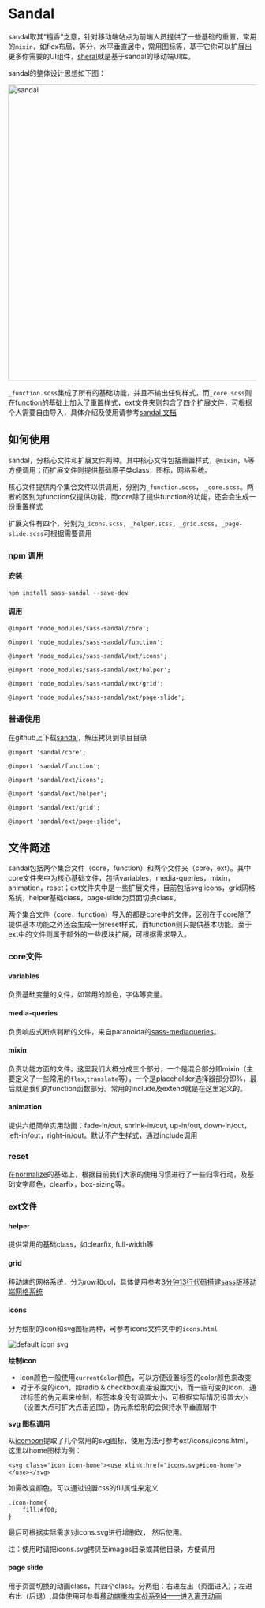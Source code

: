 # Sandal

sandal取其“檀香”之意，针对移动端站点为前端人员提供了一些基础的重置，常用的`mixin`，如flex布局，等分，水平垂直居中，常用图标等，基于它你可以扩展出更多你需要的UI组件，[sheral](https://github.com/imweb/sheral)就是基于sandal的移动端UI库。

sandal的整体设计思想如下图：

<img src="http://7tszky.com1.z0.glb.clouddn.com/Fo_FAyG7ErQn1aJNiagpV98JhYp0" alt="sandal" width="600">

`_function.scss`集成了所有的基础功能，并且不输出任何样式，而`_core.scss`则在function的基础上加入了重置样式，ext文件夹则包含了四个扩展文件，可根据个人需要自由导入，具体介绍及使用请参考[sandal 文档](http://marvin1023.github.io/sandal/)

## 如何使用
sandal，分核心文件和扩展文件两种。其中核心文件包括重置样式，`@mixin`，`%`等方便调用；而扩展文件则提供基础原子类class，图标，网格系统。

核心文件提供两个集合文件以供调用，分别为`_function.scss`， `_core.scss`。两者的区别为function仅提供功能，而core除了提供function的功能，还会会生成一份重置样式

扩展文件有四个，分别为`_icons.scss`，`_helper.scss`，`_grid.scss`，`_page-slide.scss`可根据需要调用

### npm 调用

#### 安装

    npm install sass-sandal --save-dev

#### 调用

    @import 'node_modules/sass-sandal/core';

    @import 'node_modules/sass-sandal/function';

    @import 'node_modules/sass-sandal/ext/icons';

    @import 'node_modules/sass-sandal/ext/helper';

    @import 'node_modules/sass-sandal/ext/grid';

    @import 'node_modules/sass-sandal/ext/page-slide';

### 普通使用

在github上下载[sandal](https://github.com/marvin1023/sandal)，解压拷贝到项目目录

    @import 'sandal/core';

    @import 'sandal/function';

    @import 'sandal/ext/icons';

    @import 'sandal/ext/helper';

    @import 'sandal/ext/grid';

    @import 'sandal/ext/page-slide';


## 文件简述

sandal包括两个集合文件（core，function）和两个文件夹（core，ext）。其中core文件夹中为核心基础文件，包括variables，media-queries，mixin，animation，reset；ext文件夹中是一些扩展文件，目前包括svg icons，grid网格系统，helper基础class，page-slide为页面切换class。

两个集合文件（core，function）导入的都是core中的文件，区别在于core除了提供基本功能之外还会生成一份reset样式，而function则只提供基本功能。至于ext中的文件则属于额外的一些模块扩展，可根据需求导入。

### core文件

#### variables
负责基础变量的文件，如常用的颜色，字体等变量。

#### media-queries
负责响应式断点判断的文件，来自paranoida的[sass-mediaqueries](https://github.com/paranoida/sass-mediaqueries)。

#### mixin
负责功能方面的文件。这里我们大概分成三个部分，一个是混合部分即mixin（主要定义了一些常用的`flex`,`translate`等），一个是placeholder选择器部分即%，最后就是我们的function函数部分。常用的include及extend就是在这里定义的。

#### animation

提供六组简单实用动画：fade-in/out, shrink-in/out, up-in/out, down-in/out，left-in/out，right-in/out。默认不产生样式，通过include调用

### reset
在[normalize](http://necolas.github.io/normalize.css/)的基础上，根据目前我们大家的使用习惯进行了一些归零行动，及基础文字颜色，clearfix，box-sizing等。

### ext文件

#### helper

提供常用的基础class，如clearfix, full-width等

#### grid

移动端的网格系统，分为row和col，具体使用参考[3分钟13行代码搭建sass版移动端网格系统](http://imweb.io/topic/570b33f806f2400432c139b3)

#### icons

分为绘制的icon和svg图标两种，可参考icons文件夹中的`icons.html`

![default icon svg](ext/icons/svg-icons.png)

**绘制icon**

- icon颜色一般使用`currentColor`颜色，可以方便设置标签的color颜色来改变
- 对于不变的icon，如radio & checkbox直接设置大小，而一些可变的icon，通过标签的伪元素来绘制，标签本身没有设置大小，可根据实际情况设置大小（设置大点可扩大点击范围），伪元素绘制的会保持水平垂直居中

**svg 图标调用**

从[icomoon](https://icomoon.io/)提取了几个常用的svg图标，使用方法可参考ext/icons/icons.html，这里以home图标为例：

	<svg class="icon icon-home"><use xlink:href="icons.svg#icon-home"></use></svg>

如需改变颜色，可以通过设置css的fill属性来定义

	.icon-home{
		fill:#f00;
	}

最后可根据实际需求对icons.svg进行增删改， 然后使用。

注：使用时请把icons.svg拷贝至images目录或其他目录，方便调用

#### page slide

用于页面切换的动画class，共四个class，分两组：右进左出（页面进入）；左进右出（后退）,具体使用可参看[移动端重构实战系列4——进入离开动画](http://imweb.io/topic/577e7cf17c99347163ec0b16)




